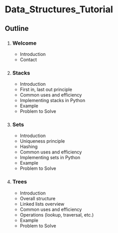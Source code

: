 # Data_Structures_Tutorial

## Outline

1. ### Welcome
    *	Introduction
    *	Contact

2. ### Stacks
    *  	Introduction
    *  	First in, last out principle
    *  	Common uses and efficiency
    *  	Implementing stacks in Python
    *  	Example
    *  	Problem to Solve

3. ### Sets
    *  	Introduction
    *  	Uniqueness principle
    *   Hashing
    *  	Common uses and efficiency
    *  	Implementing sets in Python
    *  	Example
    *  	Problem to Solve

4. ### Trees
    *  	Introduction
    *   Overall structure
    *  	Linked lists overview
    *  	Common uses and efficiency
    *  	Operations (lookup, traversal, etc.)
    *  	Example
    *  	Problem to Solve
